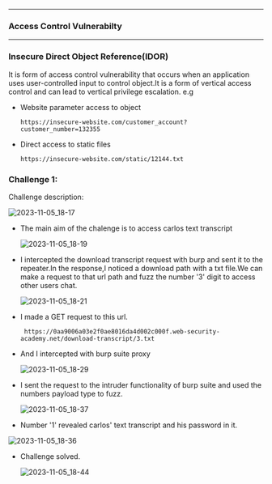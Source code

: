 * * *
 ### Access Control Vulnerabilty
* *  *

### Insecure Direct Object Reference(IDOR)
 It is form of access control vulnerability that occurs when an application uses user-controlled input to control object.It is a form of vertical access control and can lead to vertical privilege escalation.
e.g
- Website parameter access to object
  
      https://insecure-website.com/customer_account?customer_number=132355

- Direct access to static files

      https://insecure-website.com/static/12144.txt
### Challenge 1:
  Challenge description:
  
![2023-11-05_18-17](https://github.com/SENSEIXENUS2/SENSEIXENUS2.github.io/assets/98669513/83a09ffa-fd91-4bd0-85b5-bafde2c14bba)

- The main aim of the chalenge is to access carlos text transcript

  ![2023-11-05_18-19](https://github.com/SENSEIXENUS2/SENSEIXENUS2.github.io/assets/98669513/1174c8de-bcb2-49e5-a419-af7fdb400b9e)
    
- I intercepted the download transcript request with burp and sent it to the repeater.In the response,I noticed a download path with a txt file.We can make a request to that url path and fuzz the number '3' digit to access other users chat.

  ![2023-11-05_18-21](https://github.com/SENSEIXENUS2/SENSEIXENUS2.github.io/assets/98669513/5e838bb4-b2c2-411d-86c8-fe191739016a)

- I made a GET request to this url.

       https://0aa9006a03e2f0ae8016da4d002c000f.web-security-academy.net/download-transcript/3.txt
- And I intercepted with burp suite proxy

   ![2023-11-05_18-29](https://github.com/SENSEIXENUS2/SENSEIXENUS2.github.io/assets/98669513/fb079d0a-d62f-4c2a-b1f7-a387fa27ced3)

- I sent the request to the intruder functionality of burp suite and used the numbers payload type to fuzz.

  ![2023-11-05_18-37](https://github.com/SENSEIXENUS2/SENSEIXENUS2.github.io/assets/98669513/4af6df2e-abfe-4da7-880d-9e3deeb8a9fc)

- Number '1' revealed carlos' text transcript and  his password in it.

 ![2023-11-05_18-36](https://github.com/SENSEIXENUS2/SENSEIXENUS2.github.io/assets/98669513/52eb72ed-c2e5-453b-8077-447cf9efd922)

- Challenge solved.

  ![2023-11-05_18-44](https://github.com/SENSEIXENUS2/SENSEIXENUS2.github.io/assets/98669513/1fa36540-572d-432a-8105-5ccad44e077c)

  

   
